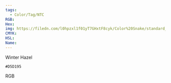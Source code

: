 ```yaml
---
tags:
  - Color/Tag/NTC
RGB:
Hex:
img: https://filedn.com/l0hpzxl1f01yT7GHxtF8cyk/Color%20Snake/standard_csv_to_svg/D5D195.svg
CMYK:
HSL:
Name:
---
```

Winter Hazel
```palette
#D5D195
```
RGB

